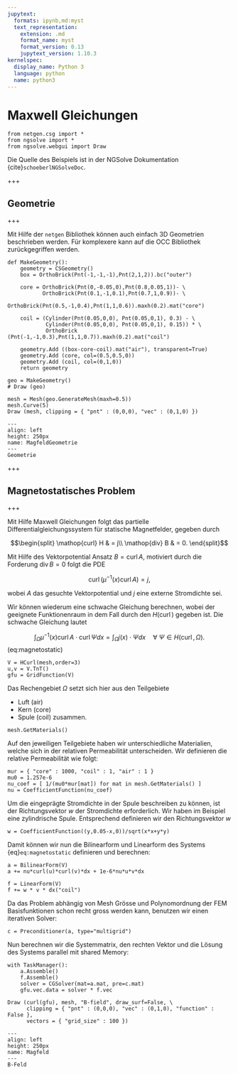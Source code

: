 ```yaml
---
jupytext:
  formats: ipynb,md:myst
  text_representation:
    extension: .md
    format_name: myst
    format_version: 0.13
    jupytext_version: 1.10.3
kernelspec:
  display_name: Python 3
  language: python
  name: python3
---
```


# Maxwell Gleichungen

```{code-cell} ipython3
from netgen.csg import *
from ngsolve import *
from ngsolve.webgui import Draw
```

Die Quelle des Beispiels ist in der NGSolve Dokumentation {cite}`schoeberlNGSolveDoc`.

+++

## Geometrie

+++

Mit Hilfe der `netgen` Bibliothek können auch einfach 3D Geometrien beschrieben werden. Für komplexere kann auf die OCC Bibliothek zurückgegriffen werden.

```{code-cell} ipython3
def MakeGeometry():
    geometry = CSGeometry()
    box = OrthoBrick(Pnt(-1,-1,-1),Pnt(2,1,2)).bc("outer")

    core = OrthoBrick(Pnt(0,-0.05,0),Pnt(0.8,0.05,1))- \
           OrthoBrick(Pnt(0.1,-1,0.1),Pnt(0.7,1,0.9))- \
           OrthoBrick(Pnt(0.5,-1,0.4),Pnt(1,1,0.6)).maxh(0.2).mat("core")

    coil = (Cylinder(Pnt(0.05,0,0), Pnt(0.05,0,1), 0.3) - \
            Cylinder(Pnt(0.05,0,0), Pnt(0.05,0,1), 0.15)) * \
            OrthoBrick (Pnt(-1,-1,0.3),Pnt(1,1,0.7)).maxh(0.2).mat("coil")

    geometry.Add ((box-core-coil).mat("air"), transparent=True)
    geometry.Add (core, col=(0.5,0.5,0))
    geometry.Add (coil, col=(0,1,0))
    return geometry

geo = MakeGeometry()
# Draw (geo)
```

```{code-cell} ipython3
mesh = Mesh(geo.GenerateMesh(maxh=0.5))
mesh.Curve(5)
Draw (mesh, clipping = { "pnt" : (0,0,0), "vec" : (0,1,0) })
```

```{figure} image.png
---
align: left
height: 250px
name: MagfeldGeometrie
---
Geometrie
```

+++

## Magnetostatisches Problem

+++

Mit Hilfe Maxwell Gleichungen folgt das partielle Differentialgleichungssystem für statische Magnetfelder, gegeben durch

$$\begin{split}
\mathop{curl} H & = j\\
\mathop{div} B & = 0.
\end{split}$$

Mit Hilfe des Vektorpotential Ansatz $B = \mathop{curl} A$, motiviert durch die Forderung $\mathop{div} B = 0$ folgt die PDE

$$\mathop{curl} (\mu^{-1}(x) \mathop{curl} A) = j,$$

wobei $A$ das gesuchte Vektorpotential und $j$ eine externe Stromdichte sei.

Wir können wiederum eine schwache Gleichung berechnen, wobei der geeignete Funktionenraum in dem Fall durch den $H(\mathop{curl})$ gegeben ist. Die schwache Gleichung lautet

$$\int_\Omega \mu^{-1}(x) \mathop{curl} A \cdot \mathop{curl} \Psi dx = \int_\Omega j(x)\cdot \Psi dx\quad \forall\  \Psi\in H(\mathop{curl}, \Omega).$$ (eq:magnetostatic)


```{code-cell} ipython3
V = HCurl(mesh,order=3)
u,v = V.TnT()
gfu = GridFunction(V)
```

Das Rechengebiet $\Omega$ setzt sich hier aus den Teilgebiete
* Luft (air)
* Kern (core)
* Spule (coil)
zusammen.

```{code-cell} ipython3
mesh.GetMaterials()
```

Auf den jeweiligen Teilgebiete haben wir unterschiedliche Materialien, welche sich in der relativen Permeabilität unterscheiden. Wir definieren die relative Permeabilität wie folgt:

```{code-cell} ipython3
mur = { "core" : 1000, "coil" : 1, "air" : 1 }
mu0 = 1.257e-6
nu_coef = [ 1/(mu0*mur[mat]) for mat in mesh.GetMaterials() ]
nu = CoefficientFunction(nu_coef)
```

Um die eingeprägte Stromdichte in der Spule beschreiben zu können, ist der Richtungsvektor $w$ der Stromdichte erforderlich. Wir haben im Beispiel eine zylindrische Spule. Entsprechend definieren wir den Richtungsvektor $w$

```{code-cell} ipython3
w = CoefficientFunction((y,0.05-x,0))/sqrt(x*x+y*y)
```

Damit können wir nun die Bilinearform und Linearform des Systems {eq}`eq:magnetostatic` definieren und berechnen:

```{code-cell} ipython3
a = BilinearForm(V)
a += nu*curl(u)*curl(v)*dx + 1e-6*nu*u*v*dx

f = LinearForm(V)
f += w * v * dx("coil")
```

Da das Problem abhängig von Mesh Grösse und Polynomordnung der FEM Basisfunktionen schon recht gross werden kann, benutzen wir einen iterativen Solver:

```{code-cell} ipython3
c = Preconditioner(a, type="multigrid")
```

Nun berechnen wir die Systemmatrix, den rechten Vektor und die Lösung des Systems parallel mit shared Memory:

```{code-cell} ipython3
with TaskManager():
    a.Assemble()
    f.Assemble()
    solver = CGSolver(mat=a.mat, pre=c.mat)
    gfu.vec.data = solver * f.vec
```

```{code-cell} ipython3
Draw (curl(gfu), mesh, "B-field", draw_surf=False, \
      clipping = { "pnt" : (0,0,0), "vec" : (0,1,0), "function" : False },
      vectors = { "grid_size" : 100 })
```

```{figure} bfield.png
---
align: left
height: 250px
name: Magfeld
---
B-Feld
```
